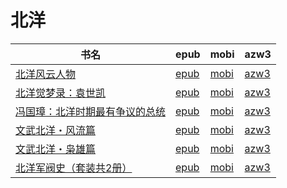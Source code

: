 # 北洋

| 书名 | epub | mobi | azw3 |
| --- | --- | --- | --- |
| [北洋风云人物](http://ct.dalanmei.com/f/31084289-571559599-e4e50b) | [epub](http://ct.dalanmei.com/f/31084289-571559599-e4e50b) | [mobi](http://ct.dalanmei.com/f/31084289-571978131-1ccab3) | [azw3](http://ct.dalanmei.com/f/31084289-572077023-d268a6) |
| [北洋觉梦录：袁世凯](http://ct.dalanmei.com/f/31084289-571517844-b49004) | [epub](http://ct.dalanmei.com/f/31084289-571517844-b49004) | [mobi](http://ct.dalanmei.com/f/31084289-571778515-21582e) | [azw3](http://ct.dalanmei.com/f/31084289-571877398-e1ad06) |
| [冯国璋：北洋时期最有争议的总统](http://ct.dalanmei.com/f/31084289-571451005-5c3651) | [epub](http://ct.dalanmei.com/f/31084289-571451005-5c3651) | [mobi](http://ct.dalanmei.com/f/31084289-571784545-9a23ba) | [azw3](http://ct.dalanmei.com/f/31084289-571885069-f089cb) |
| [文武北洋・风流篇](None) | [epub](None) | [mobi](None) | [azw3](None) |
| [文武北洋・枭雄篇](None) | [epub](None) | [mobi](None) | [azw3](None) |
| [北洋军阀史（套装共2册）](None) | [epub](None) | [mobi](None) | [azw3](None) |
